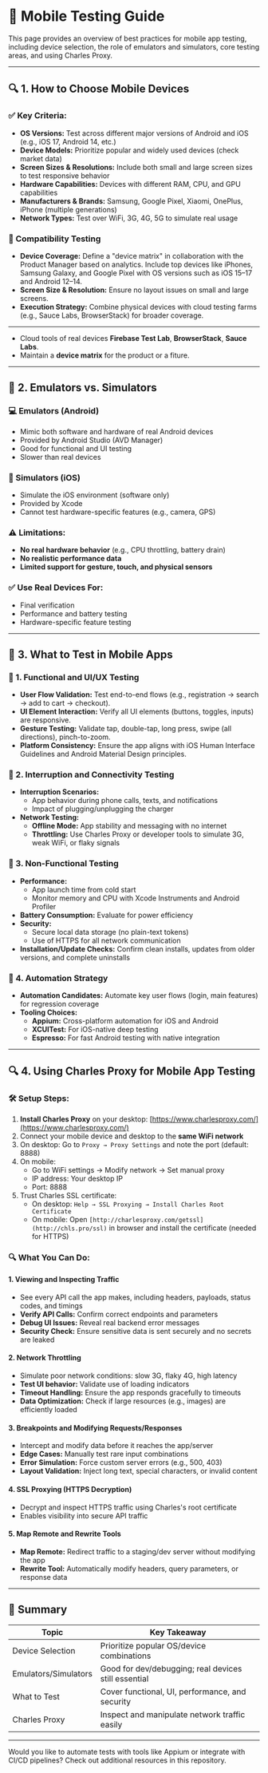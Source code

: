 
# 📱 Mobile Testing Guide

This page provides an overview of best practices for mobile app testing, 
including device selection, 
the role of emulators and simulators, 
core testing areas, 
and using Charles Proxy.

---

## 🔍 1. How to Choose Mobile Devices

### ✅ Key Criteria:
- **OS Versions:** Test across different major versions of Android and iOS (e.g., iOS 17, Android 14, etc.)
- **Device Models:** Prioritize popular and widely used devices (check market data)
- **Screen Sizes & Resolutions:** Include both small and large screen sizes to test responsive behavior
- **Hardware Capabilities:** Devices with different RAM, CPU, and GPU capabilities
- **Manufacturers & Brands:** Samsung, Google Pixel, Xiaomi, OnePlus, iPhone (multiple generations)
- **Network Types:** Test over WiFi, 3G, 4G, 5G to simulate real usage

### 📱 Compatibility Testing
- **Device Coverage:** Define a "device matrix" in collaboration with the Product Manager based on analytics. Include top devices like iPhones, Samsung Galaxy, and Google Pixel with OS versions such as iOS 15–17 and Android 12–14.
- **Screen Size & Resolution:** Ensure no layout issues on small and large screens.
- **Execution Strategy:** Combine physical devices with cloud testing farms (e.g., Sauce Labs, BrowserStack) for broader coverage.

---
- Cloud tools of real devices **Firebase Test Lab**, **BrowserStack**, **Sauce Labs**.
- Maintain a **device matrix** for the product or a fiture.
---

## 🧪 2. Emulators vs. Simulators

### 💻 Emulators (Android)
- Mimic both software and hardware of real Android devices
- Provided by Android Studio (AVD Manager)
- Good for functional and UI testing
- Slower than real devices

### 📱 Simulators (iOS)
- Simulate the iOS environment (software only)
- Provided by Xcode
- Cannot test hardware-specific features (e.g., camera, GPS)

### ⚠️ Limitations:
- **No real hardware behavior** (e.g., CPU throttling, battery drain)
- **No realistic performance data**
- **Limited support for gesture, touch, and physical sensors**

### ✅ Use Real Devices For:
- Final verification
- Performance and battery testing
- Hardware-specific feature testing

---

## 🧩 3. What to Test in Mobile Apps

### 🔧 1. Functional and UI/UX Testing
- **User Flow Validation:** Test end-to-end flows (e.g., registration → search → add to cart → checkout).
- **UI Element Interaction:** Verify all UI elements (buttons, toggles, inputs) are responsive.
- **Gesture Testing:** Validate tap, double-tap, long press, swipe (all directions), pinch-to-zoom.
- **Platform Consistency:** Ensure the app aligns with iOS Human Interface Guidelines and Android Material Design principles.

### 🔄 2. Interruption and Connectivity Testing
- **Interruption Scenarios:**
  - App behavior during phone calls, texts, and notifications
  - Impact of plugging/unplugging the charger
- **Network Testing:**
  - **Offline Mode:** App stability and messaging with no internet
  - **Throttling:** Use Charles Proxy or developer tools to simulate 3G, weak WiFi, or flaky signals

### 🧪 3. Non-Functional Testing
- **Performance:**
  - App launch time from cold start
  - Monitor memory and CPU with Xcode Instruments and Android Profiler
- **Battery Consumption:** Evaluate for power efficiency
- **Security:**
  - Secure local data storage (no plain-text tokens)
  - Use of HTTPS for all network communication
- **Installation/Update Checks:** Confirm clean installs, updates from older versions, and complete uninstalls

### 🤖 4. Automation Strategy
- **Automation Candidates:** Automate key user flows (login, main features) for regression coverage
- **Tooling Choices:**
  - **Appium:** Cross-platform automation for iOS and Android
  - **XCUITest:** For iOS-native deep testing
  - **Espresso:** For fast Android testing with native integration

---

## 🔍 4. Using Charles Proxy for Mobile App Testing

### 🛠 Setup Steps:
1. **Install Charles Proxy** on your desktop: [https://www.charlesproxy.com/](https://www.charlesproxy.com/)
2. Connect your mobile device and desktop to the **same WiFi network**
3. On desktop: Go to `Proxy → Proxy Settings` and note the port (default: 8888)
4. On mobile:
   - Go to WiFi settings → Modify network → Set manual proxy
   - IP address: Your desktop IP
   - Port: 8888
5. Trust Charles SSL certificate:
   - On desktop: `Help → SSL Proxying → Install Charles Root Certificate`
   - On mobile: Open `[http://charlesproxy.com/getssl](http://chls.pro/ssl)` in browser and install the certificate (needed for HTTPS)

### 🔍 What You Can Do:

#### 1. Viewing and Inspecting Traffic
- See every API call the app makes, including headers, payloads, status codes, and timings
- **Verify API Calls:** Confirm correct endpoints and parameters
- **Debug UI Issues:** Reveal real backend error messages
- **Security Check:** Ensure sensitive data is sent securely and no secrets are leaked

#### 2. Network Throttling
- Simulate poor network conditions: slow 3G, flaky 4G, high latency
- **Test UI behavior:** Validate use of loading indicators
- **Timeout Handling:** Ensure the app responds gracefully to timeouts
- **Data Optimization:** Check if large resources (e.g., images) are efficiently loaded

#### 3. Breakpoints and Modifying Requests/Responses
- Intercept and modify data before it reaches the app/server
- **Edge Cases:** Manually test rare input combinations
- **Error Simulation:** Force custom server errors (e.g., 500, 403)
- **Layout Validation:** Inject long text, special characters, or invalid content

#### 4. SSL Proxying (HTTPS Decryption)
- Decrypt and inspect HTTPS traffic using Charles's root certificate
- Enables visibility into secure API traffic

#### 5. Map Remote and Rewrite Tools
- **Map Remote:** Redirect traffic to a staging/dev server without modifying the app
- **Rewrite Tool:** Automatically modify headers, query parameters, or response data

---

## 📌 Summary
| Topic                | Key Takeaway |
|---------------------|--------------|
| Device Selection     | Prioritize popular OS/device combinations |
| Emulators/Simulators| Good for dev/debugging; real devices still essential |
| What to Test         | Cover functional, UI, performance, and security |
| Charles Proxy        | Inspect and manipulate network traffic easily |

---

Would you like to automate tests with tools like Appium or integrate with CI/CD pipelines? Check out additional resources in this repository.

